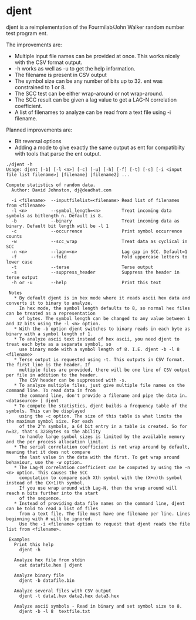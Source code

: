 # djent
djent is a reimplementation of the Fourmilab/John Walker random number test program ent.

The improvements are:

* Multiple input file names can be provided at once. This works nicely with the CSV format output.
* -h works as well as -u to get the help information.
* The filename is present in CSV output
* The symbol size can be any number of bits up to 32. ent was constrained to 1 or 8.
* The SCC test can be either wrap-around or not wrap-around.
* The SCC result can be given a lag value to get a LAG-N correlation coefficient.
* A list of filenames to analyze can be read from a text file using -i filename.

Planned improvements are:

* Bit reversal options
* Adding a mode to give exactly the same output as ent for compatibilty with tools that parse the ent output.

```
./djent -h
Usage: djent [-b] [-l <n>] [-c] [-u] [-h] [-f] [-t] [-s] [-i <input file list filename>] [filename] [filename2] ...

Compute statistics of random data.
  Author: David Johnston, dj@deadhat.com

  -i <filename>  --inputfilelist=<filename> Read list of filenames from <filename>
  -l <n>         --symbol_length=<n>        Treat incoming data symbols as bitlength n. Default is 8.
  -b             --binary                   Treat incoming data as binary. Default bit length will be -l 1
  -c             --occurrence               Print symbol occurrence counts
  -w             --scc_wrap                 Treat data as cyclical in SCC
  -n <n>         --lagn=<n>                 Lag gap in SCC. Default=1
  -f             --fold                     Fold uppercase letters to lower case
  -t             --terse                    Terse output
  -s             --suppress_header          Suppress the header in terse output
  -h or -u       --help                     Print this text

 Notes
   * By default djent is in hex mode where it reads ascii hex data and converts it to binary to analyze.
     In hex mode, the symbol length defaults to 8, so normal hex files can be treated as a representation
     of bytes. The symbol length can be changed to any value between 1 and 32 bits using the -l <n> option.
   * With the -b option djent switches to binary reads in each byte as binary with a symbol length of 1.
   * To analyze ascii text instead of hex ascii, you need djent to treat each byte as a separate symbol, so
     use binary mode with a symbol length of 8. I.E. djent -b -l 8 <filename>
   * Terse output is requested using -t. This outputs in CSV format. The first line is the header. If
     multiple files are provided, there will be one line of CSV output per file in addition to the header.
     The CSV header can be suppressed with -s.
   * To analyze multiple files, just give multiple file names on the command line. To read data in from
     the command line, don't provide a filename and pipe the data in. <datasource> | djent
   * To compute the statistics, djent builds a frequency table of the symbols. This can be displayed
     using the -c option. The size of this table is what limits the the maximum symbol size. For each
     of the 2^n symbols, a 64 bit entry in a table is created. So for n=32, that's 32GBytes so the ability
     to handle large symbol sizes is limited by the available memory and the per process allocation limit.
   * The serial correlation coefficient is not wrap around by default, meaning that it does not compare
     the last value in the data with the first. To get wrap around behaviour, use the -w option.
   * The Lag-N correlation coefficient can be computed by using the -n <n> option. This causes the SCC
     computation to compare each Xth symbol with the (X+n)th symbol instead of the (X+1)th symbol.
     If you use wrap around with Lag-N, then the wrap around will reach n bits further into the start
     of the sequence.
   * Instead of providing data file names on the command line, djent can be told to read a list of files
     from a text file. The file must have one filename per line. Lines beginning with # will be ignored.
     Use the -i <filename> option to request that djent reads the file list from <filename>.

 Examples
   Print this help
     djent -h

   Analyze hex file from stdin
     cat datafile.hex | djent

   Analyze binary file
     djent -b datafile.bin

   Analyze several files with CSV output
     djent -t data1.hex data2.hex data3.hex

   Analyze ascii symbols - Read in binary and set symbol size to 8.
     djent -b -l 8  textfile.txt


```
  


 
